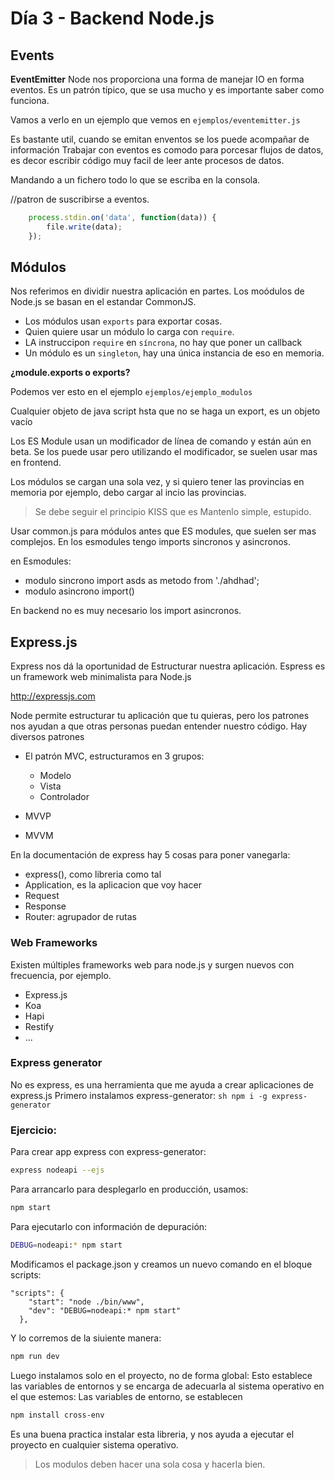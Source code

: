 # Día 3 - Backend Node.js

## Events

**EventEmitter** Node nos proporciona una forma de manejar IO en forma eventos.
Es un patrón típico, que se usa mucho y es importante saber como funciona.

Vamos a verlo en un ejemplo que vemos en `ejemplos/eventemitter.js`

Es bastante util, cuando se emitan enventos se los puede acompañar de información
Trabajar con eventos es comodo para porcesar flujos de datos, es decor escribir código muy facil de leer ante procesos de datos.

Mandando a un fichero todo lo que se escriba en la consola.

//patron de suscribirse a eventos.
```js
    process.stdin.on('data', function(data)) {
        file.write(data);
    });
```

## Módulos

Nos referimos en dividir nuestra aplicación en partes.
Los moódulos de Node.js se basan en el estandar CommonJS.

- Los módulos usan `exports` para exportar cosas.
- Quien quiere usar un módulo lo carga con  `require`.
- LA instruccipon `require` en `síncrona`, no hay que poner un callback
- Un módulo es un `singleton`, hay una única instancia de eso en memoria.

**¿module.exports o exports?**

Podemos ver esto en el ejemplo `ejemplos/ejemplo_modulos`

Cualquier objeto de java script hsta que no se haga un export, es un objeto vacío

Los ES Module usan un modificador de línea de comando y están aún en beta.
Se los puede usar pero utilizando el modificador, se suelen usar mas en frontend.

Los módulos se cargan una sola vez, y si quiero tener las provincias en memoria por ejemplo, debo cargar al incio las provincias.

> Se debe seguir el principio KISS que es  Mantenlo simple, estupido.

Usar common.js para módulos antes que ES modules, que suelen ser mas complejos. En los esmodules tengo imports sincronos y asincronos.

en Esmodules:
- modulo sincrono import asds as metodo from './ahdhad';
- modulo asincrono import()

En backend no es muy necesario los import asincronos.

## Express.js

Express nos dá la oportunidad de Estructurar nuestra aplicación.
Espress es un framework web minimalista para Node.js

http://expressjs.com

Node permite estructurar tu aplicación que tu quieras, pero los patrones nos ayudan a que otras personas puedan entender nuestro código. Hay diversos patrones

- El patrón MVC, estructuramos en 3 grupos:
  - Modelo
  - Vista
  - Controlador

- MVVP
- MVVM

En la documentación de express hay 5 cosas para poner vanegarla:
- express(), como libreria como tal
- Application, es la aplicacion que voy hacer
- Request
- Response
- Router: agrupador de rutas

### Web Frameworks

Existen múltiples frameworks web para node.js y surgen nuevos con frecuencia, por ejemplo.

- Express.js
- Koa
- Hapi
- Restify
- ...

### Express generator

No es express, es una herramienta que me ayuda a crear aplicaciones de express.js
Primero instalamos express-generator:
    ```sh
    npm i -g express-generator
    ```

### Ejercicio:

Para crear app express con express-generator:
```sh
express nodeapi --ejs
```

Para arrancarlo para desplegarlo en producción, usamos:
```sh
npm start
```

Para ejecutarlo con información de depuración:
```sh
DEBUG=nodeapi:* npm start
```

Modificamos el package.json y creamos un nuevo comando en el bloque scripts:
```npm
"scripts": {
    "start": "node ./bin/www",
    "dev": "DEBUG=nodeapi:* npm start"
  },
```

Y lo corremos de la siuiente manera:
```sh
npm run dev
```

Luego instalamos solo en el proyecto, no de forma global:
Esto establece las variables de entornos y se encarga de adecuarla al sistema operativo en el que estemos:
Las variables de entorno, se establecen

```sh
npm install cross-env
```

Es una buena practica instalar esta libreria, y nos ayuda a ejecutar el proyecto en cualquier sistema operativo.
> Los modulos deben hacer una sola cosa y hacerla bien.